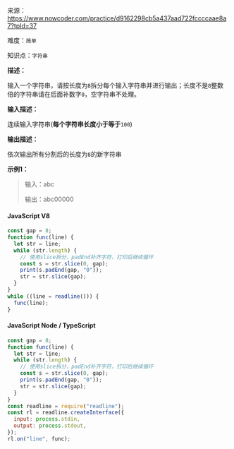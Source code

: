 来源：<https://www.nowcoder.com/practice/d9162298cb5a437aad722fccccaae8a7?tpId=37>

难度：`简单`

知识点：`字符串`

**描述：**

输入一个字符串，请按长度为`8`拆分每个输入字符串并进行输出；长度不是`8`整数倍的字符串请在后面补数字`0`，空字符串不处理。

**输入描述：**

连续输入字符串(**每个字符串长度小于等于**`100`)

**输出描述：**

依次输出所有分割后的长度为`8`的新字符串

**示例1：**

> 输入：abc
>
> 输出：abc00000

<!-- tabs:start -->

#### **JavaScript V8**

```javascript
const gap = 8;
function func(line) {
  let str = line;
  while (str.length) {
    // 使用slice拆分，padEnd补齐字符，打印后继续循环
    const s = str.slice(0, gap);
    print(s.padEnd(gap, "0"));
    str = str.slice(gap);
  }
}
while ((line = readline())) {
  func(line);
}
```

#### **JavaScript Node / TypeScript**

```javascript
const gap = 8;
function func(line) {
  let str = line;
  while (str.length) {
    // 使用slice拆分，padEnd补齐字符，打印后继续循环
    const s = str.slice(0, gap);
    print(s.padEnd(gap, "0"));
    str = str.slice(gap);
  }
}
const readline = require("readline");
const rl = readline.createInterface({
  input: process.stdin,
  output: process.stdout,
});
rl.on("line", func);
```

<!-- tabs:end -->
